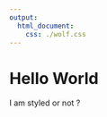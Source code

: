 ```yaml
---
output:
  html_document:
    css: ./wolf.css
---
```


Hello World
===========

I am styled or not ?
